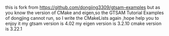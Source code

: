 this is fork from https://github.com/dongjing3309/gtsam-examples
but as you know the version of CMake and eigen,so the GTSAM Tutorial Examples of dongjing cannot run,
so I write the CMakeLists again ,hope help you to enjoy it
my gtsam version is 4.02
my eigen version is 3.2.10
cmake version is 3.22.1
